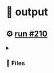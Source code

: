 # 📝  output 

## ⚙️ [run #210](https://github.com/jwenerd/ytm-dl/actions/runs/7644642144)

<details>

<summary>

### 📁 Files

</summary>

|                                                                       |lines|size|bytes |
|-----------------------------------------------------------------------|-----|----|------|
|[`output/library_subscriptions.csv` ](output/library_subscriptions.csv)|67   |4.0K|2635  |
|[`output/library_songs.csv` ](output/library_songs.csv)                |2800 |236K|240349|
|[`output/library_artists.csv` ](output/library_artists.csv)            |2007 |92K |90954 |
|[`output/library_albums.csv` ](output/library_albums.csv)              |936  |64K |65403 |
|[`output/history.csv` ](output/history.csv)                            |1331 |128K|130712|
|[`output/liked_songs.csv` ](output/liked_songs.csv)                    |1428 |124K|124069|

</details>